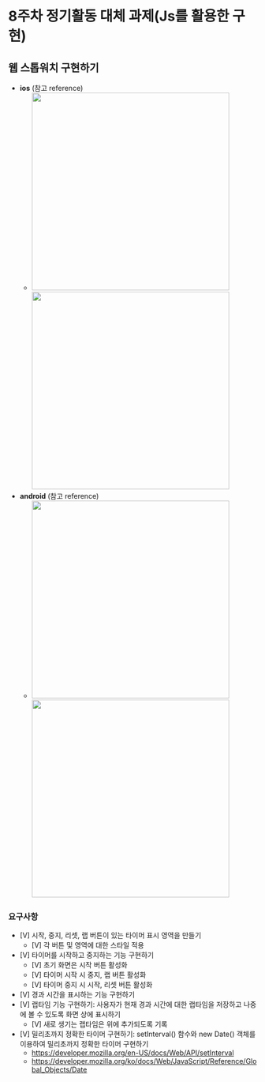 # 8주차 정기활동 대체 과제(Js를 활용한 구현)

## 웹 스톱워치 구현하기

- **ios** (참고 reference)
  - <img src="https://user-images.githubusercontent.com/106325839/235596078-0dafce73-db94-45ef-8308-96a30c21d107.png" height = "400px"> <img src="https://user-images.githubusercontent.com/106325839/235596562-a249f0c8-9d7c-401c-b1f3-1c386cbf24b8.png" height = "400px">
- **android** (참고 reference)
  - <img src="https://user-images.githubusercontent.com/106325839/235596713-1260b4ba-b6f3-4eec-af8c-7e31c0d6c052.jpeg" height="400px"> <img src="https://user-images.githubusercontent.com/106325839/235596690-cc2de5d6-db42-483f-8cc6-388236e2776d.jpeg" height="400px">
### 요구사항
- [V] 시작, 중지, 리셋, 랩 버튼이 있는 타이머 표시 영역을 만들기
  - [V] 각 버튼 및 영역에 대한 스타일 적용
- [V] 타이머를 시작하고 중지하는 기능 구현하기
  - [V] 초기 화면은 시작 버튼 활성화
  - [V] 타이머 시작 시 중지, 랩 버튼 활성화
  - [V] 타이머 중지 시 시작, 리셋 버튼 활성화
- [V] 경과 시간을 표시하는 기능 구현하기 
- [V] 랩타임 기능 구현하기: 사용자가 현재 경과 시간에 대한 랩타임을 저장하고 나중에 볼 수 있도록 화면 상에 표시하기
  - [V] 새로 생기는 랩타임은 위에 추가되도록 기록
- [V] 밀리초까지 정확한 타이머 구현하기: setInterval() 함수와 new Date() 객체를 이용하여 밀리초까지 정확한 타이머 구현하기
  - https://developer.mozilla.org/en-US/docs/Web/API/setInterval
  - https://developer.mozilla.org/ko/docs/Web/JavaScript/Reference/Global_Objects/Date
